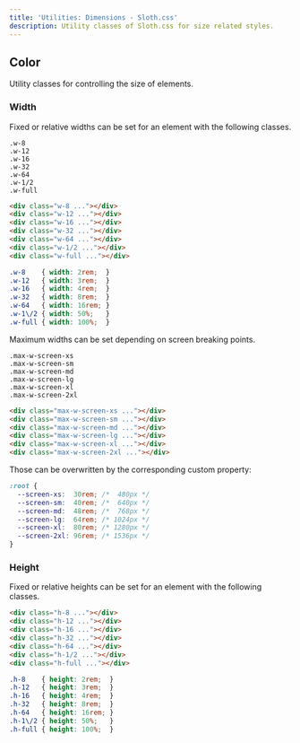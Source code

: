 ```yaml
---
title: 'Utilities: Dimensions - Sloth.css'
description: Utility classes of Sloth.css for size related styles.
---
```


## Color

Utility classes for controlling the size of elements.

### Width

Fixed or relative widths can be set for an element with the following classes.

<div class="demo flex-col gap-4">
  <div class="flex gap-4 items-center">
    <div class="bg-accent rounded h-8 w-8"></div>
    <code>.w-8</code>
  </div>
  <div class="flex gap-4 items-center">
    <div class="bg-accent rounded h-8 w-12"></div>
    <code>.w-12</code>
  </div>
  <div class="flex gap-4 items-center">
    <div class="bg-accent rounded h-8 w-16"></div>
    <code>.w-16</code>
  </div>
  <div class="flex gap-4 items-center">
    <div class="bg-accent rounded h-8 w-32"></div>
    <code>.w-32</code>
  </div>
  <div class="flex gap-4 items-center">
    <div class="bg-accent rounded h-8 w-64"></div>
    <code>.w-64</code>
  </div>
  <div class="flex gap-4 items-center text-nowrap">
    <div class="bg-accent rounded h-8 w-1/2"></div>
    <code>.w-1/2</code>
  </div>
  <div class="flex gap-4 items-center text-nowrap">
    <div class="bg-accent rounded h-8 w-full"></div>
    <code>.w-full</code>
  </div>
</div>

```html
<div class="w-8 ..."></div>
<div class="w-12 ..."></div>
<div class="w-16 ..."></div>
<div class="w-32 ..."></div>
<div class="w-64 ..."></div>
<div class="w-1/2 ..."></div>
<div class="w-full ..."></div>
```

```css
.w-8    { width: 2rem;  }
.w-12   { width: 3rem;  }
.w-16   { width: 4rem;  }
.w-32   { width: 8rem;  }
.w-64   { width: 16rem; }
.w-1\/2 { width: 50%;   }
.w-full { width: 100%;  }
```

Maximum widths can be set depending on screen breaking points.

<div class="demo flex-col gap-4">
  <div class="bg-accent rounded h-8 max-w-screen-xs flex items-center"><code class="m-1">.max-w-screen-xs</code></div>
  <div class="bg-accent rounded h-8 max-w-screen-sm flex items-center"><code class="m-1">.max-w-screen-sm</code></div>
  <div class="bg-accent rounded h-8 max-w-screen-md flex items-center"><code class="m-1">.max-w-screen-md</code></div>
  <div class="bg-accent rounded h-8 max-w-screen-lg flex items-center"><code class="m-1">.max-w-screen-lg</code></div>
  <div class="bg-accent rounded h-8 max-w-screen-xl flex items-center"><code class="m-1">.max-w-screen-xl</code></div>
  <div class="bg-accent rounded h-8 max-w-screen-2xl flex items-center"><code class="m-1">.max-w-screen-2xl</code></div>
</div>

```html
<div class="max-w-screen-xs ..."></div>
<div class="max-w-screen-sm ..."></div>
<div class="max-w-screen-md ..."></div>
<div class="max-w-screen-lg ..."></div>
<div class="max-w-screen-xl ..."></div>
<div class="max-w-screen-2xl ..."></div>
```

Those can be overwritten by the corresponding custom property:

```css
:root {
  --screen-xs:  30rem; /*  480px */
  --screen-sm:  40rem; /*  640px */
  --screen-md:  48rem; /*  768px */
  --screen-lg:  64rem; /* 1024px */
  --screen-xl:  80rem; /* 1280px */
  --screen-2xl: 96rem; /* 1536px */
}
```

### Height

Fixed or relative heights can be set for an element with the following classes.

<div class="demo flex gap-4 h-64">
  <div class="bg-accent rounded w-8 h-8"></div>
  <div class="bg-accent rounded w-8 h-12"></div>
  <div class="bg-accent rounded w-8 h-16"></div>
  <div class="bg-accent rounded w-8 h-32"></div>
  <div class="bg-accent rounded w-8 h-64"></div>
  <div class="bg-accent rounded w-8 h-1/2"></div>
  <div class="bg-accent rounded w-8 h-full"></div>
</div>

```html
<div class="h-8 ..."></div>
<div class="h-12 ..."></div>
<div class="h-16 ..."></div>
<div class="h-32 ..."></div>
<div class="h-64 ..."></div>
<div class="h-1/2 ..."></div>
<div class="h-full ..."></div>
```

```css
.h-8    { height: 2rem;  }
.h-12   { height: 3rem;  }
.h-16   { height: 4rem;  }
.h-32   { height: 8rem;  }
.h-64   { height: 16rem; }
.h-1\/2 { height: 50%;   }
.h-full { height: 100%;  }
```
